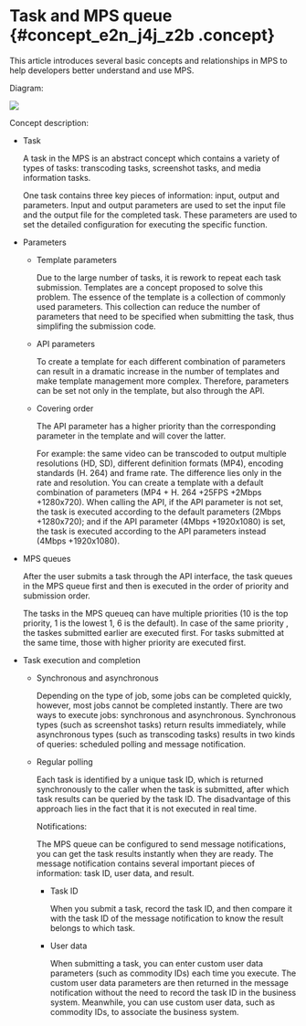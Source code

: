 # Task and MPS queue {#concept_e2n_j4j_z2b .concept}

This article introduces several basic concepts and relationships in MPS to help developers better understand and use MPS.

Diagram:

![](images/10989_en-US.png)

Concept description:

-   Task

    A task in the MPS is an abstract concept which contains a variety of types of tasks: transcoding tasks, screenshot tasks, and media information tasks.

    One task contains three key pieces of information: input, output and parameters. Input and output parameters are used to set the input file and the output file for the completed task. These parameters are used to set the detailed configuration for executing the specific function.

-   Parameters
    -   Template parameters

        Due to the large number of tasks, it is rework to repeat each task submission. Templates are a concept proposed to solve this problem. The essence of the template is a collection of commonly used parameters. This collection can reduce the number of parameters that need to be specified when submitting the task, thus simplifing the submission code.

    -   API parameters

        To create a template for each different combination of parameters can result in a dramatic increase in the number of templates and make template management more complex. Therefore, parameters can be set not only in the template, but also through the API.

    -   Covering order

        The API parameter has a higher priority than the corresponding parameter in the template and will cover the latter.

        For example: the same video can be transcoded to output multiple resolutions \(HD, SD\), different definition formats \(MP4\), encoding standards \(H. 264\) and frame rate. The difference lies only in the rate and resolution. You can create a template with a default combination of parameters \(MP4 + H. 264 +25FPS +2Mbps +1280x720\). When calling the API, if the API parameter is not set, the task is executed according to the default parameters \(2Mbps +1280x720\); and if the API parameter \(4Mbps +1920x1080\) is set, the task is executed according to the API parameters instead \(4Mbps +1920x1080\).

-   MPS queues

    After the user submits a task through the API interface, the task queues in the MPS queue first and then is executed in the order of priority and submission order.

    The tasks in the MPS queueq can have multiple priorities \(10 is the top priority, 1 is the lowest 1, 6 is the default\). In case of the same priority , the taskes submitted earlier are executed first. For tasks submitted at the same time, those with higher priority are executed first.

-   Task execution and completion
    -   Synchronous and asynchronous

        Depending on the type of job, some jobs can be completed quickly, however, most jobs cannot be completed instantly. There are two ways to execute jobs: synchronous and asynchronous. Synchronous types \(such as screenshot tasks\) return results immediately, while asynchronous types \(such as transcoding tasks\) results in two kinds of queries: scheduled polling and message notification.

    -   Regular polling

        Each task is identified by a unique task ID, which is returned synchronously to the caller when the task is submitted, after which task results can be queried by the task ID. The disadvantage of this approach lies in the fact that it is not executed in real time.

        Notifications:

        The MPS queue can be configured to send message notifications, you can get the task results instantly when they are ready. The message notification contains several important pieces of information: task ID, user data, and result.

        -   Task ID

            When you submit a task, record the task ID, and then compare it with the task ID of the message notification to know the result belongs to which task.

        -   User data

            When submitting a task, you can enter custom user data parameters \(such as commodity IDs\) each time you execute. The custom user data parameters are then returned in the message notification without the need to record the task ID in the business system. Meanwhile, you can use custom user data, such as commodity IDs, to associate the business system.


